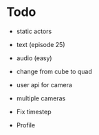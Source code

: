 # Todo

- static actors
- text (episode 25)
- audio (easy)
- change from cube to quad
- user api for camera
- multiple cameras

- Fix timestep
- Profile
